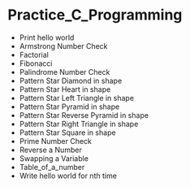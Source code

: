 # Practice_C_Programming

- Print hello world 
- Armstrong Number Check 
- Factorial 
- Fibonacci 
- Palindrome Number Check 
- Pattern Star Diamond in shape
- Pattern Star Heart in shape
- Pattern Star Left Triangle in shape
- Pattern Star Pyramid in shape
- Pattern Star Reverse Pyramid in shape
- Pattern Star Right Triangle in shape
- Pattern Star Square in shape
- Prime Number Check 
- Reverse a Number
- Swapping a Variable
- Table_of_a_number
- Write hello world for nth time
